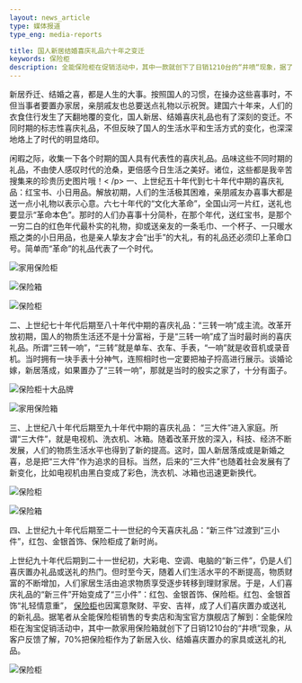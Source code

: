 ```yaml
---
layout: news_article
type: 媒体报道
type_eng: media-reports

title: 国人新居结婚喜庆礼品六十年之变迁
keywords: 保险柜
description: 全能保险柜在促销活动中，其中一款就创下了日销1210台的“井喷“现象，据了解，70%把保险柜作为了新居入伙、结婚喜庆置办的家具或送礼的礼品。
---
```

新居乔迁、结婚之喜，都是人生的大事。按照国人的习惯，在操办这些喜事时，不但当事者要置办家居，亲朋戚友也总要送点礼物以示祝贺。建国六十年来，人们的衣食住行发生了天翻地覆的变化，国人新居、结婚喜庆礼品也有了深刻的变迁。不同时期的标志性喜庆礼品，不但反映了国人的生活水平和生活方式的变化，也深深地烙上了时代的明显烙印。

闲暇之际，收集一下各个时期的国人具有代表性的喜庆礼品。品味这些不同时期的礼品，不由使人感叹时代的沧桑，更倍感今日生活之美好。诸位，这些都是我辛苦搜集来的珍贵历史图片哦！< /p> 一、上世纪五十年代到七十年代中期的喜庆礼品：红宝书、小日用品。解放初期，人们的生活极其困难，亲朋戚友办喜事大都是送一点小礼物以表示心意。六七十年代的“文化大革命”，全国山河一片红，送礼也要显示“革命本色”。那时的人们办喜事十分简朴，在那个年代，送红宝书，是那个一穷二白的红色年代最朴实的礼物，抑或送亲友的一条毛巾、一个杯子、一只暖水瓶之类的小日用品，也是亲人挚友才会“出手”的大礼，有的礼品还必须印上革命口号。简单而“革命”的礼品代表了一个时代。

![家用保险柜](http://www.qnn.com.cn/image-news/id033401.jpg)

![保险箱](http://www.qnn.com.cn/image-news/id033402.jpg)

![保险柜](http://www.qnn.com.cn/image-news/id033403.jpg)

二、上世纪七十年代后期至八十年代中期的喜庆礼品：“三转一响”成主流。改革开放初期，国人的物质生活还不是十分富裕，于是“三转一响”成了当时最时尚的喜庆礼品。所谓“三转一响”，“三转”就是单车、衣车、手表，“一响”就是收音机或录音机。当时拥有一块手表十分神气，连照相时也一定要把袖子捋高进行展示。谈婚论嫁，新居落成，如果置办了“三转一响”，那就是当时的殷实之家了，十分有面子。

![保险柜十大品牌](http://www.qnn.com.cn/image-news/id033404.jpg)

![家用保险箱](http://www.qnn.com.cn/image-news/id033405.jpg)

三、上世纪八十年代后期至九十年代中期的喜庆礼品： “三大件”进入家庭。所谓“三大件”，就是电视机、洗衣机、冰箱。随着改革开放的深入，科技、经济不断发展，人们的物质生活水平也得到了新的提高。这时，国人新居落成或是新婚之喜，总是把“三大件”作为追求的目标。当然，后来的“三大件”也随着社会发展有了新变化，比如电视机由黑白变成了彩色，洗衣机、冰箱也迅速更新换代。

![保险柜](http://www.qnn.com.cn/image-news/id033406.jpg)

![保险箱](http://www.qnn.com.cn/image-news/id033407.jpg)

四、上世纪九十年代后期至二十一世纪的今天喜庆礼品：“新三件”过渡到“三小件”，红包、金银首饰、保险柜成了新时尚。

上世纪九十年代后期到二十一世纪初，大彩电、空调、电脑的“新三件”，仍是人们喜庆置办礼品或送礼的热门。但时至今天，随着人们生活水平的不断提高，物质财富的不断增加，人们家居生活由追求物质享受逐步转移到理财家居。于是，人们喜庆礼品的“新三件”开始变成了“三小件”：红包、金银首饰、保险柜。红包、金银首饰“礼轻情意重”， [保险柜](http://www.qnn.com.cn/)也因寓意聚财、平安、吉祥，成了人们喜庆置办或送礼的新礼品。据笔者从全能保险柜销售的专卖店和淘宝官方旗舰店了解到：全能保险柜在淘宝促销活动中，其中一款家用保险箱就创下了日销1210台的“井喷”现象，从客户反馈了解，70%把保险柜作为了新居入伙、结婚喜庆置办的家具或送礼的礼品。

![保险柜](http://www.qnn.com.cn/image-news/id033408.jpg)
